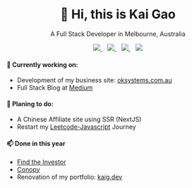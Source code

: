 <h1 align='center'>
   👋 Hi, this is Kai Gao
</h1>

<p align='center'>
  A Full Stack Developer in Melbourne, Australia
</p>

<div align='center'> 
  <a href="https://www.linkedin.com/in/kaig-dev/">
    <img src="https://img.shields.io/badge/-LinkedIn-blue?style=flat&logo=Linkedin&logoColor=white" />
  </a>&nbsp;&nbsp;
  <a href="https://instagram.com/kai_camera">
    <img src="https://img.shields.io/badge/-Instagram-aurora?style=flat&logo=Instagram&logoColor=white" />        
  </a>&nbsp;&nbsp;
   <a href="https://medium.com/grow-with-me-at-ok-systems">
    <img src="https://badges.aleen42.com/src/medium.svg" />        
  </a>&nbsp;&nbsp;
  <img src="https://img.shields.io/badge/-shn2016-green?style=flat&logo=Wechat&logoColor=white" /> 
</div>

#### 💬 Currently working on:
 
- Development of my business site: [oksystems.com.au](http://oksystems.com.au)
- Full Stack Blog at [Medium](https://medium.com/grow-with-me-at-ok-systems)


#### 🤔 Planing to do:
 
 - A Chinese Affiliate site using SSR (NextJS) 
 - Restart my [Leetcode-Javascript](https://github.com/shn2016/leetcode-javascript) Journey


#### 📫 Done in this year

- [Find the Investor](https://findtheinvestor.com/)
- [Conopy](https://conopy.com.au)
- Renovation of my portfolio: [kaig.dev](https://kaig.dev)




